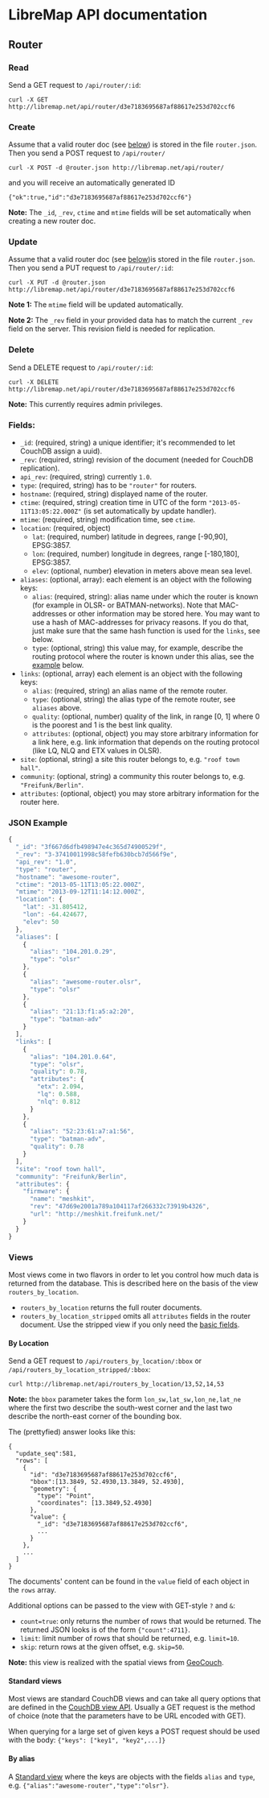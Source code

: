 # LibreMap API documentation

## Router

### Read
Send a GET request to `/api/router/:id`:
```
curl -X GET http://libremap.net/api/router/d3e7183695687af88617e253d702ccf6
```

### Create
Assume that a valid router doc (see [below](#fields)) is stored in the file `router.json`. Then you send a POST request to `/api/router/`
```
curl -X POST -d @router.json http://libremap.net/api/router/
```
and you will receive an automatically generated ID
```
{"ok":true,"id":"d3e7183695687af88617e253d702ccf6"}
```
**Note:** The `_id`, `_rev`, `ctime` and `mtime` fields will be set automatically when creating a new router doc.

### Update
Assume that a valid router doc (see [below](#fields))is stored in the file `router.json`. Then you send a PUT request to `/api/router/:id`:
```
curl -X PUT -d @router.json http://libremap.net/api/router/d3e7183695687af88617e253d702ccf6
```
**Note 1:** The `mtime` field will be updated automatically.

**Note 2:** The `_rev` field in your provided data has to match the current `_rev` field on the server. This revision field is needed for replication.

### Delete
Send a DELETE request to `/api/router/:id`:
```
curl -X DELETE http://libremap.net/api/router/d3e7183695687af88617e253d702ccf6
```
**Note:** This currently requires admin privileges.

### Fields:
* `_id`: (required, string) a unique identifier; it's recommended to let CouchDB assign a uuid).
* `_rev`: (required, string) revision of the document (needed for CouchDB replication).
* `api_rev`: (required, string) currently `1.0`.
* `type`: (required, string) has to be `"router"` for routers.
* `hostname`: (required, string) displayed name of the router.
* `ctime`: (required, string) creation time in UTC of the form `"2013-05-11T13:05:22.000Z"` (is set automatically by update handler).
* `mtime`: (required, string) modification time, see `ctime`.
* `location`: (required, object)
  * `lat`: (required, number) latitude in degrees, range [-90,90], EPSG:3857.
  * `lon`: (required, number) longitude in degrees, range [-180,180], EPSG:3857.
  * `elev`: (optional, number) elevation in meters above mean sea level.
* `aliases`: (optional, array): each element is an object with the following keys:
  * `alias`: (required, string): alias name under which the router is known (for example in OLSR- or BATMAN-networks). Note that MAC-addresses or other information may be stored here. You may want to use a hash of MAC-addresses for privacy reasons. If you do that, just make sure that the same hash function is used for the `links`, see below.
  * `type`: (optional, string) this value may, for example, describe the routing protocol where the router is known under this alias, see the [example](#json-example) below.
* `links`: (optional, array) each element is an object with the following keys:
  * `alias`: (required, string) an alias name of the remote router.
  * `type`: (optional, string) the alias type of the remote router, see `aliases` above.
  * `quality`: (optional, number) quality of the link, in range [0, 1] where 0 is the poorest and 1 is the best link quality.
  * `attributes`: (optional, object) you may store arbitrary information for a link here, e.g. link information that depends on the routing protocol (like LQ, NLQ and ETX values in OLSR).
* `site`: (optional, string) a site this router belongs to, e.g. `"roof town hall"`.
* `community`: (optional, string) a community this router belongs to, e.g. `"Freifunk/Berlin"`.
* `attributes`: (optional, object) you may store arbitrary information for the router here.

### JSON Example
```javascript
{
  "_id": "3f667d6dfb498947e4c365d74900529f",
  "_rev": "3-37410011998c58fefb630bcb7d566f9e",
  "api_rev": "1.0",
  "type": "router",
  "hostname": "awesome-router",
  "ctime": "2013-05-11T13:05:22.000Z",
  "mtime": "2013-09-12T11:14:12.000Z",
  "location": {
    "lat": -31.805412,
    "lon": -64.424677,
    "elev": 50
  },
  "aliases": [
    {
      "alias": "104.201.0.29",
      "type": "olsr"
    },
    {
      "alias": "awesome-router.olsr",
      "type": "olsr"
    },
    {
      "alias": "21:13:f1:a5:a2:20",
      "type": "batman-adv"
    }
  ],
  "links": [
    {
      "alias": "104.201.0.64",
      "type": "olsr",
      "quality": 0.78,
      "attributes": {
        "etx": 2.094,
        "lq": 0.588,
        "nlq": 0.812
      }
    },
    {
      "alias": "52:23:61:a7:a1:56",
      "type": "batman-adv",
      "quality": 0.78
    }
  ],
  "site": "roof town hall",
  "community": "Freifunk/Berlin",
  "attributes": {
    "firmware": {
      "name": "meshkit",
      "rev": "47d69e2001a789a104117af266332c73919b4326",
      "url": "http://meshkit.freifunk.net/"
    }
  }
}
```

### Views

Most views come in two flavors in order to let you control how much data is returned from the database. This is described here on the basis of the view `routers_by_location`.
* `routers_by_location` returns the full router documents.
* `routers_by_location_stripped` omits all `attributes` fields in the router document. Use the stripped view if you only need the [basic fields](#fields).

#### By Location
Send a GET request to `/api/routers_by_location/:bbox` or `/api/routers_by_location_stripped/:bbox`:
```
curl http://libremap.net/api/routers_by_location/13,52,14,53
```
**Note:** the `bbox` parameter takes the form `lon_sw,lat_sw,lon_ne,lat_ne` where the first two describe the south-west corner and the last two describe the north-east corner of the bounding box.

The (prettyfied) answer looks like this:
```
{
  "update_seq":581,
  "rows": [
    {
      "id": "d3e7183695687af88617e253d702ccf6",
      "bbox":[13.3849, 52.4930,13.3849, 52.4930],
      "geometry": {
        "type": "Point",
        "coordinates": [13.3849,52.4930]
      },
      "value": {
        "_id": "d3e7183695687af88617e253d702ccf6",
        ...
      }
    },
    ...
  ]
}
```
The documents' content can be found in the `value` field of each object in the `rows` array.

Additional options can be passed to the view with GET-style `?` and `&`:
* `count=true`: only returns the number of rows that would be returned. The returned JSON looks is of the form `{"count":4711}`.
* `limit`: limit number of rows that should be returned, e.g. `limit=10`.
* `skip`: return rows at the given offset, e.g. `skip=50`.

**Note:** this view is realized with the spatial views from [GeoCouch](https://github.com/couchbase/geocouch/).

#### Standard views

Most views are standard CouchDB views and can take all query options that are defined in the [CouchDB view API](https://wiki.apache.org/couchdb/HTTP_view_API#Querying_Options). Usually a GET request is the method of choice (note that the parameters have to be URL encoded with GET).

When querying for a large set of given keys a POST request should be used with the body:
```{"keys": ["key1", "key2",...]}```

#### By alias

A [Standard view](#standard-views) where the keys are objects with the fields `alias` and `type`, e.g. `{"alias":"awesome-router","type":"olsr"}`.
